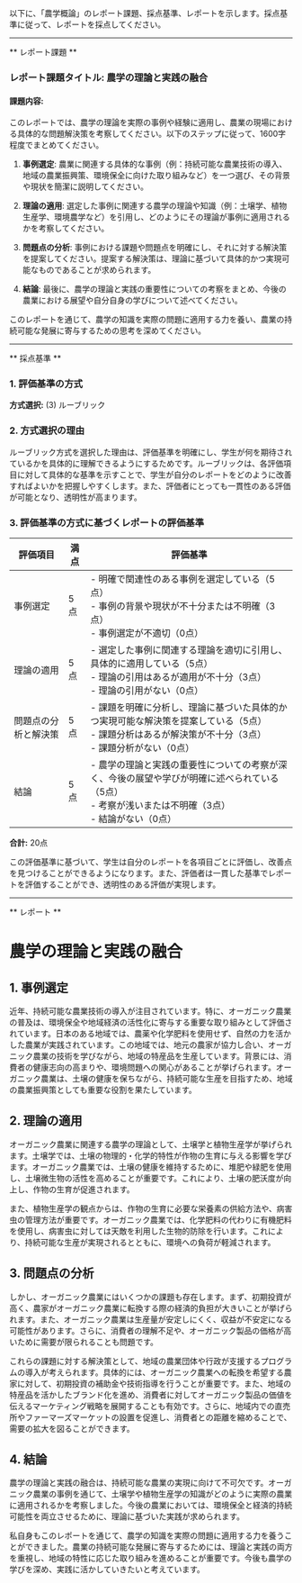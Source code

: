 以下に、「農学概論」のレポート課題、採点基準、レポートを示します。採点基準に従って、レポートを採点してください。

---------------------------------------
** レポート課題 **

### レポート課題タイトル: 農学の理論と実践の融合

#### 課題内容:
このレポートでは、農学の理論を実際の事例や経験に適用し、農業の現場における具体的な問題解決策を考察してください。以下のステップに従って、1600字程度でまとめてください。

1. **事例選定**: 農業に関連する具体的な事例（例：持続可能な農業技術の導入、地域の農業振興策、環境保全に向けた取り組みなど）を一つ選び、その背景や現状を簡潔に説明してください。

2. **理論の適用**: 選定した事例に関連する農学の理論や知識（例：土壌学、植物生産学、環境農学など）を引用し、どのようにその理論が事例に適用されるかを考察してください。

3. **問題点の分析**: 事例における課題や問題点を明確にし、それに対する解決策を提案してください。提案する解決策は、理論に基づいて具体的かつ実現可能なものであることが求められます。

4. **結論**: 最後に、農学の理論と実践の重要性についての考察をまとめ、今後の農業における展望や自分自身の学びについて述べてください。

このレポートを通じて、農学の知識を実際の問題に適用する力を養い、農業の持続可能な発展に寄与するための思考を深めてください。

---------------------------------------
** 採点基準 **

### 1. 評価基準の方式
**方式選択:** (3) ルーブリック

### 2. 方式選択の理由
ルーブリック方式を選択した理由は、評価基準を明確にし、学生が何を期待されているかを具体的に理解できるようにするためです。ルーブリックは、各評価項目に対して具体的な基準を示すことで、学生が自分のレポートをどのように改善すればよいかを把握しやすくします。また、評価者にとっても一貫性のある評価が可能となり、透明性が高まります。

### 3. 評価基準の方式に基づくレポートの評価基準

| 評価項目               | 満点 | 評価基準                                                                                     |
|------------------------|------|----------------------------------------------------------------------------------------------|
| 事例選定               | 5点  | - 明確で関連性のある事例を選定している（5点）<br>- 事例の背景や現状が不十分または不明確（3点）<br>- 事例選定が不適切（0点） |
| 理論の適用             | 5点  | - 選定した事例に関連する理論を適切に引用し、具体的に適用している（5点）<br>- 理論の引用はあるが適用が不十分（3点）<br>- 理論の引用がない（0点） |
| 問題点の分析と解決策 | 5点  | - 課題を明確に分析し、理論に基づいた具体的かつ実現可能な解決策を提案している（5点）<br>- 課題分析はあるが解決策が不十分（3点）<br>- 課題分析がない（0点） |
| 結論                   | 5点  | - 農学の理論と実践の重要性についての考察が深く、今後の展望や学びが明確に述べられている（5点）<br>- 考察が浅いまたは不明確（3点）<br>- 結論がない（0点） |

**合計:** 20点

この評価基準に基づいて、学生は自分のレポートを各項目ごとに評価し、改善点を見つけることができるようになります。また、評価者は一貫した基準でレポートを評価することができ、透明性のある評価が実現します。

---------------------------------------
** レポート **
# 農学の理論と実践の融合

## 1. 事例選定

近年、持続可能な農業技術の導入が注目されています。特に、オーガニック農業の普及は、環境保全や地域経済の活性化に寄与する重要な取り組みとして評価されています。日本のある地域では、農薬や化学肥料を使用せず、自然の力を活かした農業が実践されています。この地域では、地元の農家が協力し合い、オーガニック農業の技術を学びながら、地域の特産品を生産しています。背景には、消費者の健康志向の高まりや、環境問題への関心があることが挙げられます。オーガニック農業は、土壌の健康を保ちながら、持続可能な生産を目指すため、地域の農業振興策としても重要な役割を果たしています。

## 2. 理論の適用

オーガニック農業に関連する農学の理論として、土壌学と植物生産学が挙げられます。土壌学では、土壌の物理的・化学的特性が作物の生育に与える影響を学びます。オーガニック農業では、土壌の健康を維持するために、堆肥や緑肥を使用し、土壌微生物の活性を高めることが重要です。これにより、土壌の肥沃度が向上し、作物の生育が促進されます。

また、植物生産学の観点からは、作物の生育に必要な栄養素の供給方法や、病害虫の管理方法が重要です。オーガニック農業では、化学肥料の代わりに有機肥料を使用し、病害虫に対しては天敵を利用した生物的防除を行います。これにより、持続可能な生産が実現されるとともに、環境への負荷が軽減されます。

## 3. 問題点の分析

しかし、オーガニック農業にはいくつかの課題も存在します。まず、初期投資が高く、農家がオーガニック農業に転換する際の経済的負担が大きいことが挙げられます。また、オーガニック農業は生産量が安定しにくく、収益が不安定になる可能性があります。さらに、消費者の理解不足や、オーガニック製品の価格が高いために需要が限られることも問題です。

これらの課題に対する解決策として、地域の農業団体や行政が支援するプログラムの導入が考えられます。具体的には、オーガニック農業への転換を希望する農家に対して、初期投資の補助金や技術指導を行うことが重要です。また、地域の特産品を活かしたブランド化を進め、消費者に対してオーガニック製品の価値を伝えるマーケティング戦略を展開することも有効です。さらに、地域内での直売所やファーマーズマーケットの設置を促進し、消費者との距離を縮めることで、需要の拡大を図ることができます。

## 4. 結論

農学の理論と実践の融合は、持続可能な農業の実現に向けて不可欠です。オーガニック農業の事例を通じて、土壌学や植物生産学の知識がどのように実際の農業に適用されるかを考察しました。今後の農業においては、環境保全と経済的持続可能性を両立させるために、理論に基づいた実践が求められます。

私自身もこのレポートを通じて、農学の知識を実際の問題に適用する力を養うことができました。農業の持続可能な発展に寄与するためには、理論と実践の両方を重視し、地域の特性に応じた取り組みを進めることが重要です。今後も農学の学びを深め、実践に活かしていきたいと考えています。

